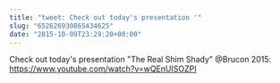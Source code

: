 ```yaml
---
title: "tweet: Check out today's presentation '"
slug: "652626930865434625"
date: "2015-10-09T23:29:20+00:00"
---
```

Check out today's presentation "The Real Shim Shady" @Brucon 2015: https://www.youtube.com/watch?v=wQEnUISOZPI